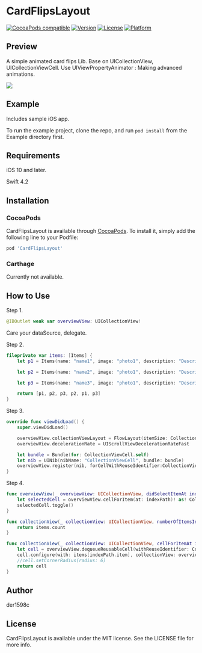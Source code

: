 # CardFlipsLayout

[![CocoaPods compatible](https://img.shields.io/badge/CocoaPods-compatible-green.svg?style=flat)](https://cocoapods.org)
[![Version](https://img.shields.io/cocoapods/v/CardFlipsLayout.svg?style=flat)](https://cocoapods.org/pods/CardFlipsLayout)
[![License](https://img.shields.io/cocoapods/l/CardFlipsLayout.svg?style=flat)](https://cocoapods.org/pods/CardFlipsLayout)
[![Platform](https://img.shields.io/cocoapods/p/CardFlipsLayout.svg?style=flat)](https://cocoapods.org/pods/CardFlipsLayout)

## Preview

A simple animated card flips Lib.
Base on UICollectionView, UICollectionViewCell.
Use UIViewPropertyAnimator : Making advanced animations.

![](https://github.com/der1598c/CardFlipsLayout/blob/master/demo.gif)

## Example

Includes sample iOS app.

To run the example project, clone the repo, and run `pod install` from the Example directory first.

## Requirements

iOS 10 and later.

Swift 4.2

## Installation

### CocoaPods

CardFlipsLayout is available through [CocoaPods](https://cocoapods.org). To install
it, simply add the following line to your Podfile:

```ruby
pod 'CardFlipsLayout'
```

### Carthage

Currently not available.

## How to Use

Step 1.

```swift
@IBOutlet weak var overviewView: UICollectionView!
```
Care your dataSource, delegate.

Step 2.

```swift
fileprivate var items: [Items] {
    let p1 = Items(name: "name1", image: "photo1", description: "Description Text.")

    let p2 = Items(name: "name2", image: "photo1", description: "Description Text.")

    let p3 = Items(name: "name3", image: "photo1", description: "Description Text.")

    return [p1, p2, p3, p2, p1, p3]
}
```

Step 3.

```swift
override func viewDidLoad() {
    super.viewDidLoad()

    overviewView.collectionViewLayout = FlowLayout(itemSize: CollectionViewCell.cellSize);
    overviewView.decelerationRate = UIScrollViewDecelerationRateFast

    let bundle = Bundle(for: CollectionViewCell.self)
    let nib = UINib(nibName: "CollectionViewCell", bundle: bundle)
    overviewView.register(nib, forCellWithReuseIdentifier:CollectionViewCell.identifier)
}
```

Step 4.

```swift
func overviewView(_ overviewView: UICollectionView, didSelectItemAt indexPath: IndexPath) {
    let selectedCell = overviewView.cellForItem(at: indexPath)! as! CollectionViewCell
    selectedCell.toggle()
}

func collectionView(_ collectionView: UICollectionView, numberOfItemsInSection section: Int) -> Int {
    return items.count
}

func collectionView(_ collectionView: UICollectionView, cellForItemAt indexPath: IndexPath) -> UICollectionViewCell {
    let cell = overviewView.dequeueReusableCell(withReuseIdentifier: CollectionViewCell.identifier, for: indexPath) as! CollectionViewCell
    cell.configure(with: items[indexPath.item], collectionView: overviewView, index: indexPath.row)
    //cell.setCornerRadius(radius: 6)
    return cell
}
```

## Author

der1598c

## License

CardFlipsLayout is available under the MIT license. See the LICENSE file for more info.
